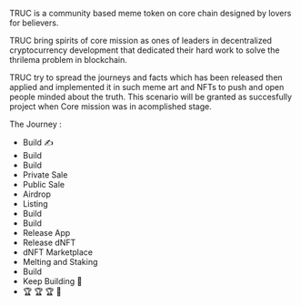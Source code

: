 TRUC is a community based meme token on core chain designed by lovers for believers.

TRUC bring spirits of core mission as ones of leaders in decentralized cryptocurrency development that dedicated their hard work to solve the thrilema problem in blockchain. 

TRUC try to spread the journeys and facts which has been released then applied and implemented it in such meme art and NFTs to push and open people minded about the truth. This scenario will be granted as succesfully project when Core mission was in acomplished stage.


The Journey :
- Build ✍️
- Build
- Build 
- Private Sale
- Public Sale
- Airdrop
- Listing
- Build
- Build
- Release App
- Release dNFT
- dNFT Marketplace
- Melting and Staking
- Build
- Keep Building 🦾
- 🏆 🏆 🏆 🥇
